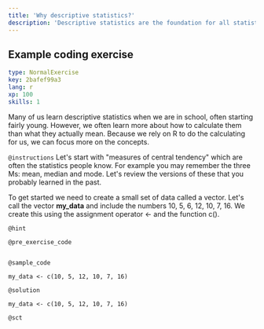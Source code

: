 ```yaml
---
title: 'Why descriptive statistics?'
description: 'Descriptive statistics are the foundation for all statistical analysis, no matter how complex. '
---
```


## Example coding exercise

```yaml
type: NormalExercise
key: 2bafef99a3
lang: r
xp: 100
skills: 1
```

Many of us learn descriptive statistics when we are in school, often starting fairly young. However, we often learn more about how to calculate them than what they actually mean.  Because we rely on R to do the  calculating for us, we can focus more on the concepts. 

`@instructions`
Let's start with "measures of central tendency" which are often the statistics people know.  For example you may remember the three Ms: mean, median and mode.  Let's review the versions of these that you probably learned in the past.   

To get started we need to create a small set of data called a vector.  Let's call the vector **my_data**  and include the numbers  10, 5, 6, 12, 10, 7, 16.  We create this using the assignment operator <- and the function c().

`@hint`


`@pre_exercise_code`
```{r}

```

`@sample_code`
```{r}
my_data <- c(10, 5, 12, 10, 7, 16)
```

`@solution`
```{r}
my_data <- c(10, 5, 12, 10, 7, 16)
```

`@sct`
```{r}

```
